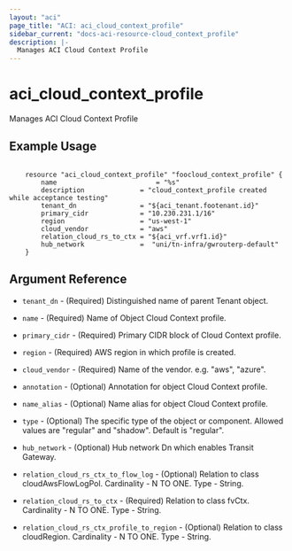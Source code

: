 ```yaml
---
layout: "aci"
page_title: "ACI: aci_cloud_context_profile"
sidebar_current: "docs-aci-resource-cloud_context_profile"
description: |-
  Manages ACI Cloud Context Profile
---
```


# aci_cloud_context_profile #
Manages ACI Cloud Context Profile

## Example Usage ##

```hcl

	resource "aci_cloud_context_profile" "foocloud_context_profile" {
		name 		                 = "%s"
		description              = "cloud_context_profile created while acceptance testing"
		tenant_dn                = "${aci_tenant.footenant.id}"
		primary_cidr             = "10.230.231.1/16"
		region                   = "us-west-1"
		cloud_vendor			 = "aws"
		relation_cloud_rs_to_ctx = "${aci_vrf.vrf1.id}"
		hub_network  			 =  "uni/tn-infra/gwrouterp-default"
	}

```


## Argument Reference ##
* `tenant_dn` - (Required) Distinguished name of parent Tenant object.
* `name` - (Required) Name of Object Cloud Context profile.
* `primary_cidr` - (Required) Primary CIDR block of Cloud Context profile. 
* `region` - (Required) AWS region in which profile is created.
* `cloud_vendor` - (Required) Name of the vendor. e.g. "aws", "azure".
* `annotation` - (Optional) Annotation for object Cloud Context profile.
* `name_alias` - (Optional) Name alias for object Cloud Context profile.
* `type` - (Optional) The specific type of the object or component. Allowed values are "regular" and "shadow". Default is "regular".

* `hub_network` - (Optional) Hub network Dn which enables Transit Gateway.

* `relation_cloud_rs_ctx_to_flow_log` - (Optional) Relation to class cloudAwsFlowLogPol. Cardinality - N TO ONE. Type - String.
                
* `relation_cloud_rs_to_ctx` - (Required) Relation to class fvCtx. Cardinality - N TO ONE. Type - String.
                
* `relation_cloud_rs_ctx_profile_to_region` - (Optional) Relation to class cloudRegion. Cardinality - N TO ONE. Type - String.
                


